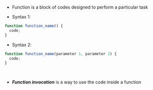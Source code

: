- Function is a block of codes designed to perform a particular task

* Syntax 1:

```js
function function_name() {
  code;
}
```

- Syntax 2:

```js
function function_name(parameter 1, parameter 2) {
  code;
}
```

&nbsp;

- **_Function invocation_** is a way to use the code inside a function
